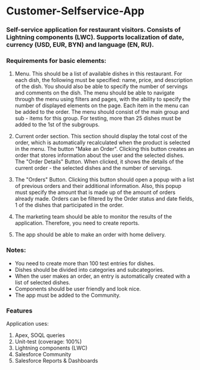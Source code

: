 # Customer-Selfservice-App

### Self-service application for restaurant visitors. Consists of Lightning components (LWC). Supports localization of date, currency (USD, EUR, BYN) and language (EN, RU).

### Requirements for basic elements:
 1. Menu. 
This should be a list of available dishes in this restaurant. For each dish, the following must be specified: name, price, and description of the dish. You should also be able to specify the number of servings and comments on the dish.
The menu should be able to navigate through the menu using filters and pages, with the ability to specify the number of displayed elements on the page.
Each item in the menu can be added to the order. The menu should consist of the main group and sub - items for this group. For testing, more than 25 dishes must be added to the 1st of the subgroups.

 2. Current order section.
This section should display the total cost of the order, which is automatically recalculated when the product is selected in the menu.
The button "Make an Order". Clicking this button creates an order that stores information about the user and the selected dishes.
The "Order Details" Button. When clicked, it shows the details of the current order - the selected dishes and the number of servings.

 3. The "Orders" Button.
Clicking this button should open a popup with a list of previous orders and their additional information. Also, this popup must specify the amount that is made up of the amount of orders already made. Orders can be filtered by the Order status and date fields, 1 of the dishes that participated in the order.

 4. The marketing team should be able to monitor the results of the application. Therefore, you need to create reports.

 5. The app should be able to make an order with home delivery.
 
### Notes:
- You need to create more than 100 test entries for dishes. 
- Dishes should be divided into categories and subcategories.
- When the user makes an order, an entry is automatically created with a list of selected dishes.
- Components should be user friendly and look nice.
- The app must be added to the Community.

### Features
Application uses:
1. Apex, SOQL queries
2. Unit-test (coverage: 100%)
3. Lightning components (LWC)
4. Salesforce Community
5. Salesforce Reports & Dashboards
